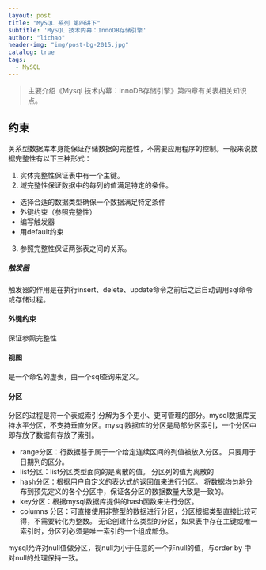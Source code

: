 ```yaml
---
layout: post
title: "MySQL 系列 第四讲下"
subtitle: 'MySQL 技术内幕：InnoDB存储引擎'
author: "lichao"
header-img: "img/post-bg-2015.jpg"
catalog: true
tags:
  - MySQL
---
```


> 主要介绍《Mysql 技术内幕：InnoDB存储引擎》第四章有关表相关知识点。

## 约束
关系型数据库本身能保证存储数据的完整性，不需要应用程序的控制。一般来说数据完整性有以下三种形式：
1. 实体完整性保证表中有一个主键。
2. 域完整性保证数据中的每列的值满足特定的条件。
* 选择合适的数据类型确保一个数据满足特定条件
* 外键约束（参照完整性）
* 编写触发器
* 用default约束
3. 参照完整性保证两张表之间的关系。

##### 触发器
触发器的作用是在执行insert、delete、update命令之前后之后自动调用sql命令或存储过程。

#### 外键约束
保证参照完整性

#### 视图
是一个命名的虚表，由一个sql查询来定义。

#### 分区
分区的过程是将一个表或索引分解为多个更小、更可管理的部分。mysql数据库支持水平分区，不支持垂直分区。mysql数据库的分区是局部分区索引，一个分区中即存放了数据有存放了索引。

* range分区：行数据基于属于一个给定连续区间的列值被放入分区。
 只要用于日期列的区分。
* list分区：list分区类型面向的是离散的值。
 分区列的值为离散的
* hash分区：根据用户自定义的表达式的返回值来进行分区。
 将数据均匀地分布到预先定义的各个分区中，保证各分区的数据数量大致是一致的。
* key分区：根据mysql数据库提供的hash函数来进行分区。
* columns 分区：可直接使用非整型的数据进行分区，分区根据类型直接比较可得，不需要转化为整数。
无论创建什么类型的分区，如果表中存在主键或唯一索引时，分区列必须是唯一索引的一个组成部分。

mysql允许对null值做分区，视null为小于任意的一个非null的值，与order by 中对null的处理保持一致。